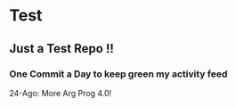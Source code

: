 # Test
## Just a Test Repo !!
### One Commit a Day to keep green my activity feed 

24-Ago: More Arg Prog 4.0!
